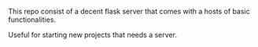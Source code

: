 This repo consist of a decent flask server that comes with
a hosts of basic functionalities.

Useful for starting new projects that needs a server.
